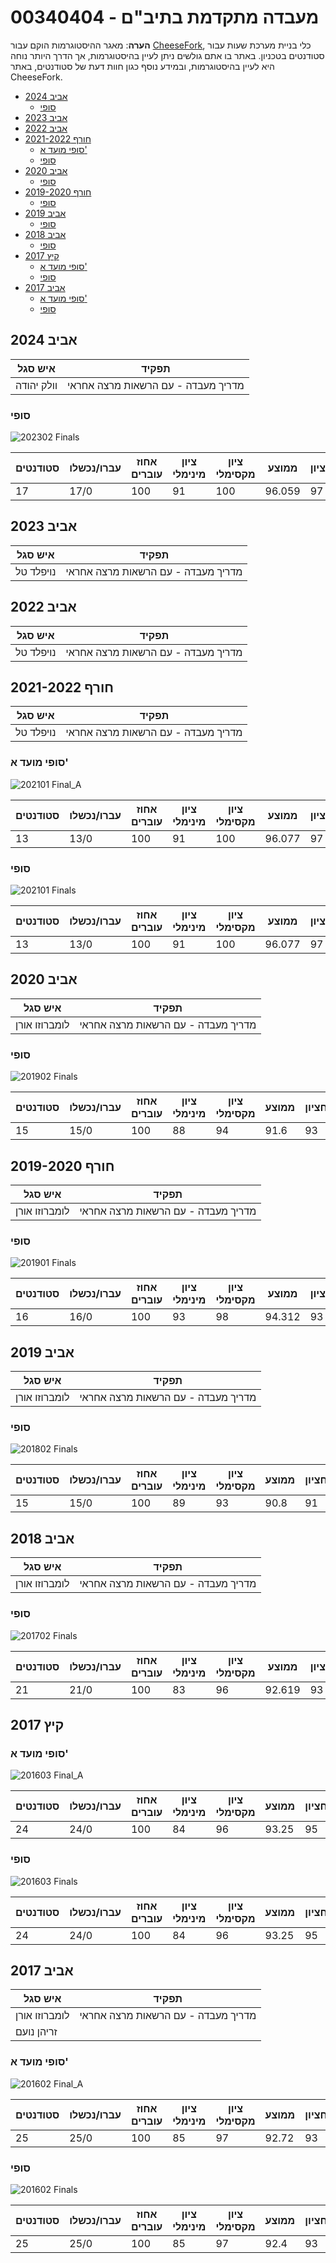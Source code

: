 # 00340404 - מעבדה מתקדמת בתיב"ם

**הערה**: מאגר ההיסטוגרמות הוקם עבור [CheeseFork](https://cheesefork.cf/), כלי בניית מערכת שעות עבור סטודנטים בטכניון. באתר בו אתם גולשים ניתן לעיין בהיסטוגרמות, אך הדרך היותר נוחה היא לעיין בהיסטוגרמות, ובמידע נוסף כגון חוות דעת של סטודנטים, באתר CheeseFork.

* [אביב 2024](#202302)
  * [סופי](#202302-Finals)
* [אביב 2023](#202202)
* [אביב 2022](#202102)
* [חורף 2021-2022](#202101)
  * [סופי מועד א'](#202101-Final_A)
  * [סופי](#202101-Finals)
* [אביב 2020](#201902)
  * [סופי](#201902-Finals)
* [חורף 2019-2020](#201901)
  * [סופי](#201901-Finals)
* [אביב 2019](#201802)
  * [סופי](#201802-Finals)
* [אביב 2018](#201702)
  * [סופי](#201702-Finals)
* [קיץ 2017](#201603)
  * [סופי מועד א'](#201603-Final_A)
  * [סופי](#201603-Finals)
* [אביב 2017](#201602)
  * [סופי מועד א'](#201602-Final_A)
  * [סופי](#201602-Finals)

<h2 id="202302">אביב 2024</h2>

| איש סגל | תפקיד |
| ---- | ---- |
| וולק יהודה | מדריך מעבדה - עם הרשאות מרצה אחראי |

<h3 id="202302-Finals">סופי</h3>

![202302 Finals](202302/Finals.png)

| סטודנטים | עברו/נכשלו | אחוז עוברים | ציון מינימלי | ציון מקסימלי | ממוצע | חציון |
| ---- | ---- | ---- | ---- | ---- | ---- | ---- |
| 17 | 17/0 | 100 | 91 | 100 | 96.059 | 97 |

<h2 id="202202">אביב 2023</h2>

| איש סגל | תפקיד |
| ---- | ---- |
| נויפלד טל | מדריך מעבדה - עם הרשאות מרצה אחראי |

<h2 id="202102">אביב 2022</h2>

| איש סגל | תפקיד |
| ---- | ---- |
| נויפלד טל | מדריך מעבדה - עם הרשאות מרצה אחראי |

<h2 id="202101">חורף 2021-2022</h2>

| איש סגל | תפקיד |
| ---- | ---- |
| נויפלד טל | מדריך מעבדה - עם הרשאות מרצה אחראי |

<h3 id="202101-Final_A">סופי מועד א'</h3>

![202101 Final_A](202101/Final_A.png)

| סטודנטים | עברו/נכשלו | אחוז עוברים | ציון מינימלי | ציון מקסימלי | ממוצע | חציון |
| ---- | ---- | ---- | ---- | ---- | ---- | ---- |
| 13 | 13/0 | 100 | 91 | 100 | 96.077 | 97 |

<h3 id="202101-Finals">סופי</h3>

![202101 Finals](202101/Finals.png)

| סטודנטים | עברו/נכשלו | אחוז עוברים | ציון מינימלי | ציון מקסימלי | ממוצע | חציון |
| ---- | ---- | ---- | ---- | ---- | ---- | ---- |
| 13 | 13/0 | 100 | 91 | 100 | 96.077 | 97 |

<h2 id="201902">אביב 2020</h2>

| איש סגל | תפקיד |
| ---- | ---- |
| לומברוזו אורן | מדריך מעבדה - עם הרשאות מרצה אחראי |

<h3 id="201902-Finals">סופי</h3>

![201902 Finals](201902/Finals.png)

| סטודנטים | עברו/נכשלו | אחוז עוברים | ציון מינימלי | ציון מקסימלי | ממוצע | חציון |
| ---- | ---- | ---- | ---- | ---- | ---- | ---- |
| 15 | 15/0 | 100 | 88 | 94 | 91.6 | 93 |

<h2 id="201901">חורף 2019-2020</h2>

| איש סגל | תפקיד |
| ---- | ---- |
| לומברוזו אורן | מדריך מעבדה - עם הרשאות מרצה אחראי |

<h3 id="201901-Finals">סופי</h3>

![201901 Finals](201901/Finals.png)

| סטודנטים | עברו/נכשלו | אחוז עוברים | ציון מינימלי | ציון מקסימלי | ממוצע | חציון |
| ---- | ---- | ---- | ---- | ---- | ---- | ---- |
| 16 | 16/0 | 100 | 93 | 98 | 94.312 | 93 |

<h2 id="201802">אביב 2019</h2>

| איש סגל | תפקיד |
| ---- | ---- |
| לומברוזו אורן | מדריך מעבדה - עם הרשאות מרצה אחראי |

<h3 id="201802-Finals">סופי</h3>

![201802 Finals](201802/Finals.png)

| סטודנטים | עברו/נכשלו | אחוז עוברים | ציון מינימלי | ציון מקסימלי | ממוצע | חציון |
| ---- | ---- | ---- | ---- | ---- | ---- | ---- |
| 15 | 15/0 | 100 | 89 | 93 | 90.8 | 91 |

<h2 id="201702">אביב 2018</h2>

| איש סגל | תפקיד |
| ---- | ---- |
| לומברוזו אורן | מדריך מעבדה - עם הרשאות מרצה אחראי |

<h3 id="201702-Finals">סופי</h3>

![201702 Finals](201702/Finals.png)

| סטודנטים | עברו/נכשלו | אחוז עוברים | ציון מינימלי | ציון מקסימלי | ממוצע | חציון |
| ---- | ---- | ---- | ---- | ---- | ---- | ---- |
| 21 | 21/0 | 100 | 83 | 96 | 92.619 | 93 |

<h2 id="201603">קיץ 2017</h2>

<h3 id="201603-Final_A">סופי מועד א'</h3>

![201603 Final_A](201603/Final_A.png)

| סטודנטים | עברו/נכשלו | אחוז עוברים | ציון מינימלי | ציון מקסימלי | ממוצע | חציון |
| ---- | ---- | ---- | ---- | ---- | ---- | ---- |
| 24 | 24/0 | 100 | 84 | 96 | 93.25 | 95 |

<h3 id="201603-Finals">סופי</h3>

![201603 Finals](201603/Finals.png)

| סטודנטים | עברו/נכשלו | אחוז עוברים | ציון מינימלי | ציון מקסימלי | ממוצע | חציון |
| ---- | ---- | ---- | ---- | ---- | ---- | ---- |
| 24 | 24/0 | 100 | 84 | 96 | 93.25 | 95 |

<h2 id="201602">אביב 2017</h2>

| איש סגל | תפקיד |
| ---- | ---- |
| לומברוזו אורן | מדריך מעבדה - עם הרשאות מרצה אחראי |
| זריהן נועם |  |

<h3 id="201602-Final_A">סופי מועד א'</h3>

![201602 Final_A](201602/Final_A.png)

| סטודנטים | עברו/נכשלו | אחוז עוברים | ציון מינימלי | ציון מקסימלי | ממוצע | חציון |
| ---- | ---- | ---- | ---- | ---- | ---- | ---- |
| 25 | 25/0 | 100 | 85 | 97 | 92.72 | 93 |

<h3 id="201602-Finals">סופי</h3>

![201602 Finals](201602/Finals.png)

| סטודנטים | עברו/נכשלו | אחוז עוברים | ציון מינימלי | ציון מקסימלי | ממוצע | חציון |
| ---- | ---- | ---- | ---- | ---- | ---- | ---- |
| 25 | 25/0 | 100 | 85 | 97 | 92.4 | 93 |

